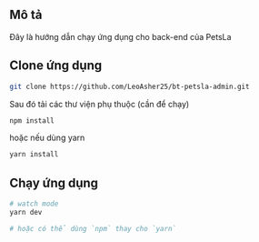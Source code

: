 ## Mô tả

Đây là hướng dẫn chạy ứng dụng cho back-end của PetsLa

## Clone ứng dụng

```bash
git clone https://github.com/LeoAsher25/bt-petsla-admin.git
```

Sau đó tải các thư viện phụ thuộc (cần để chạy)

```bash
npm install
```

hoặc nếu dùng yarn

```bash
yarn install
```

## Chạy ứng dụng

```bash
# watch mode
yarn dev

# hoặc có thể dùng `npm` thay cho `yarn`
```
